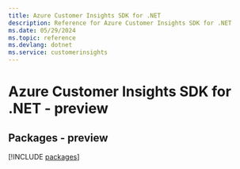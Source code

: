 ```yaml
---
title: Azure Customer Insights SDK for .NET
description: Reference for Azure Customer Insights SDK for .NET
ms.date: 05/29/2024
ms.topic: reference
ms.devlang: dotnet
ms.service: customerinsights
---
```

# Azure Customer Insights SDK for .NET - preview
## Packages - preview
[!INCLUDE [packages](customer-insights-index.md)]